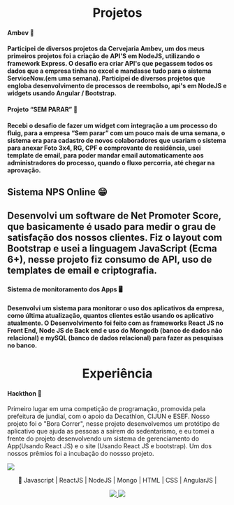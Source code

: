
<h1 align="center">Projetos</h1>
<h4>Ambev 🍺<h4>
  <p>
Participei de diversos projetos da Cervejaria Ambev, um dos meus primeiros projetos foi a criação de API'S em NodeJS, utilizando o framework Express. O desafio era criar API's que pegassem todos os dados que a empresa tinha no excel e mandasse tudo para o sistema ServiceNow.(em uma semana). Participei de diversos projetos que engloba desenvolvimento de processos de reembolso, api's em NodeJS e widgets usando Angular / Bootstrap.<p>

<h4>Projeto “SEM PARAR” 🚗<h4>
<p>Recebi o desafio de fazer um widget com integração a um processo do fluig, para a empresa “Sem parar” com um pouco mais de uma semana, o sistema era para cadastro de novos colaboradores que usariam o sistema para anexar Foto 3x4, RG, CPF e comprovante de residência, usei template de email, para poder mandar email automaticamente aos administradores do processo, quando o fluxo percorria, até chegar na aprovação.<p>

<h2>Sistema NPS Online 😁<h2>
<p>Desenvolvi um software de Net Promoter Score, que basicamente é usado para medir o grau de satisfação dos nossos clientes. Fiz o layout com Bootstrap e usei a linguagem JavaScript (Ecma 6+), nesse projeto fiz consumo de API, uso de templates de email e criptografia.</p>

<h4>Sistema de monitoramento dos Apps 🖥️<h4>
<p>Desenvolvi um sistema para monitorar o uso dos aplicativos da empresa, como última atualização, quantos clientes estão usando os aplicativo atualmente. O Desenvolvimento foi feito com as frameworks React JS no Front End, Node JS de Back end e uso do Mongodb (banco de dados não relacional) e mySQL (banco de dados relacional) para fazer as pesquisas no banco.</p>

<h1 align="center">Experiência</h1>
<h4>Hackthon 🥇</h4>
<p>Primeiro lugar em uma competição de programação, promovida pela prefeitura de jundiaí, com o apoio da Decathlon, CIJUN e ESEF. Nosso projeto foi o "Bora Correr", nesse projeto desenvolvemos um protótipo de aplicativo que ajuda as pessoas a saírem do sedentarismo, e eu tomei a frente do projeto desenvolvendo um sistema de gerenciamento do App(Usando React JS) e o site (Usando React JS e bootstrap). Um dos nossos prêmios foi a incubação do nossso projeto.</p>
 <a href="https://cijun.sp.gov.br/2019/09/prefeitura-de-jundiai-premia-estudantes-vencedores-da-hackweekend/" alt="GitHub">
    <img src="https://cijun.sp.gov.br/wp-content/uploads/2019/09/hackweekend-1170x650.jpg" />
  </a>

<p align="center">
🚀 Javascript | ReactJS | NodeJS | Mongo | HTML | CSS | AngularJS | 
</p>
<p align="center">
  <a href="https://github.com/felipepassosdev" alt="GitHub">
    <img src="https://img.shields.io/badge/-GitHub-000?style=flat-square&logo=Github&logoColor=white" />
  </a>
  <a href="https://www.linkedin.com/in/felipe-passos-9417b0142/" alt="LinkedIn">
    <img src="https://img.shields.io/badge/-LinkedIn-blue?style=flat-square&logo=Linkedin&logoColor=white" />
  </a>
</p>
